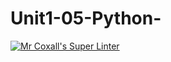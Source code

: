 # Unit1-05-Python-
[![Mr Coxall's Super Linter](https://github.com/ICS3U-C-Programming-John-Mikhaiel/Unit1-05-Python-/workflows/Mr%20Coxall's%20Super%20Linter/badge.svg)](https://github.com/ICS3U-C-Programming-John-Mikhaiel/Unit1-05-Python-/actions/) 
